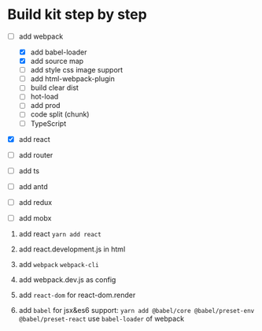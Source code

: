 # Build kit step by step

- [ ] add webpack

  - [x] add babel-loader
  - [x] add source map
  - [ ] add style css image support
  - [ ] add html-webpack-plugin
  - [ ] build clear dist
  - [ ] hot-load
  - [ ] add prod
  - [ ] code split (chunk)
  - [ ] TypeScript

- [x] add react
- [ ] add router
- [ ] add ts
- [ ] add antd
- [ ] add redux
- [ ] add mobx

1.  add react `yarn add react`
2.  add react.development.js in html

3.  add `webpack` `webpack-cli`
4.  add webpack.dev.js as config
5.  add `react-dom` for react-dom.render

6.  add `babel` for jsx&es6 support:
    `yarn add @babel/core @babel/preset-env @babel/preset-react`
    use `babel-loader` of webpack

